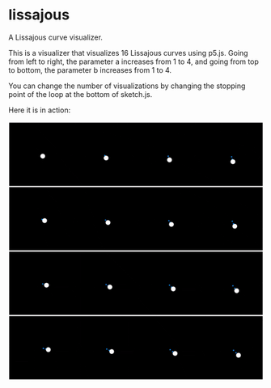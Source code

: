 # lissajous
A Lissajous curve visualizer.

This is a visualizer that visualizes 16 Lissajous curves using p5.js.  Going from left to right, the parameter a increases from 1 to 4, and going from top to bottom, the parameter b increases from 1 to 4.  

You can change the number of visualizations by changing the stopping point of the loop at the bottom of sketch.js.

Here it is in action:

![alt text](https://github.com/psoren/lissajous/blob/master/lissajous.gif "Logo Title Text 1")
